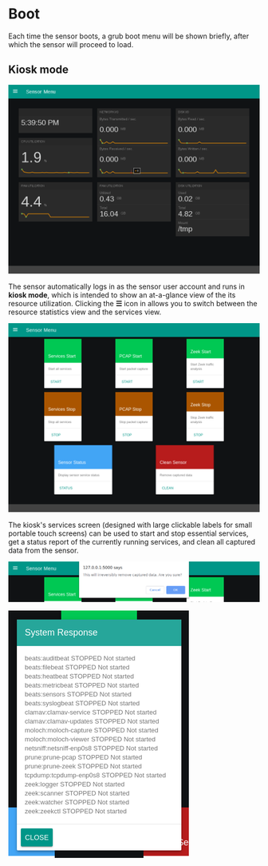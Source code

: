 # <a name="HedgehogBoot"></a>Boot

Each time the sensor boots, a grub boot menu will be shown briefly, after which the sensor will proceed to load.

## <a name="HedgehogKioskMode"></a>Kiosk mode

![Kiosk mode sensor menu: resource statistics](./images/hedgehog/images/kiosk_mode_sensor_menu.png)

The sensor automatically logs in as the sensor user account and runs in **kiosk mode**, which is intended to show an at-a-glance view of the its resource utilization. Clicking the **☰** icon in allows you to switch between the resource statistics view and the services view.

![Kiosk mode sensor menu: services](./images/hedgehog/images/kiosk_mode_services_menu.png)

The kiosk's services screen (designed with large clickable labels for small portable touch screens) can be used to start and stop essential services, get a status report of the currently running services, and clean all captured data from the sensor.

!["Clean Sensor" confirmation prompt before deleting sensor data](./images/hedgehog/images/kiosk_mode_wipe_prompt.png)

!["Sensor Status" report from the kiosk services menu](./images/hedgehog/images/kiosk_mode_status.png)
